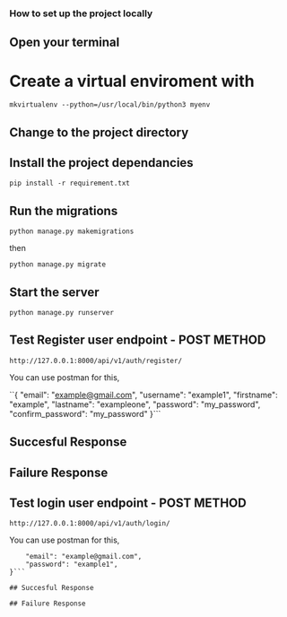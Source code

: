 ### How to set up the project locally

## Open your terminal

# Create a virtual enviroment with
```mkvirtualenv --python=/usr/local/bin/python3 myenv```

## Change to the project directory

## Install the project dependancies
```pip install -r requirement.txt```

## Run the migrations
```python manage.py makemigrations```

then

``` python manage.py migrate ```

## Start the server 

``` python manage.py runserver ```

## Test Register user endpoint - POST METHOD
`http://127.0.0.1:8000/api/v1/auth/register/`

You can use postman for this, 

``{
	"email": "example@gmail.com",
	"username": "example1",
	"firstname": "example",
	"lastname": "exampleone",
	"password": "my_password",
	"confirm_password": "my_password"
}```

## Succesful Response

## Failure Response


## Test login user endpoint - POST METHOD
`http://127.0.0.1:8000/api/v1/auth/login/`

You can use postman for this, 

```{
	"email": "example@gmail.com",
	"password": "example1",
}```

## Succesful Response

## Failure Response